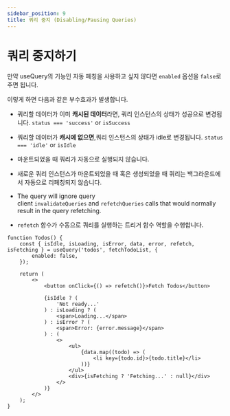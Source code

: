 ```yaml
---
sidebar_position: 9
title: 쿼리 중지 (Disabling/Pausing Queries)
---
```


# 쿼리 중지하기

만약 useQuery의 기능인 자동 페칭을 사용하고 싶지 않다면 `enabled` 옵션을 `false`로 주면 됩니다.

이렇게 하면 다음과 같은 부수효과가 발생합니다.

-   쿼리할 데이터가 이미 **캐시된 데이터**라면, 쿼리 인스턴스의 상태가 성공으로 변경됩니다. `status === 'success'` or `isSuccess`

-   쿼리할 데이터가 **캐시에 없으면**,쿼리 인스턴스의 상태가 idle로 변경됩니다. `status === 'idle'` or `isIdle`

-   마운트되었을 때 쿼리가 자동으로 실행되지 않습니다.
-   새로운 쿼리 인스턴스가 마운트되었을 때 혹은 생성되었을 때 쿼리는 백그라운드에서 자동으로 리페칭되지 않습니다.
-   The query will ignore query client `invalidateQueries` and `refetchQueries` calls that would normally result in the query refetching.
-   `refetch` 함수가 수동으로 쿼리를 실행하는 트리거 함수 역할을 수행합니다.

```tsx
function Todos() {
    const { isIdle, isLoading, isError, data, error, refetch, isFetching } = useQuery('todos', fetchTodoList, {
        enabled: false,
    });

    return (
        <>
            <button onClick={() => refetch()}>Fetch Todos</button>

            {isIdle ? (
                'Not ready...'
            ) : isLoading ? (
                <span>Loading...</span>
            ) : isError ? (
                <span>Error: {error.message}</span>
            ) : (
                <>
                    <ul>
                        {data.map((todo) => (
                            <li key={todo.id}>{todo.title}</li>
                        ))}
                    </ul>
                    <div>{isFetching ? 'Fetching...' : null}</div>
                </>
            )}
        </>
    );
}
```
